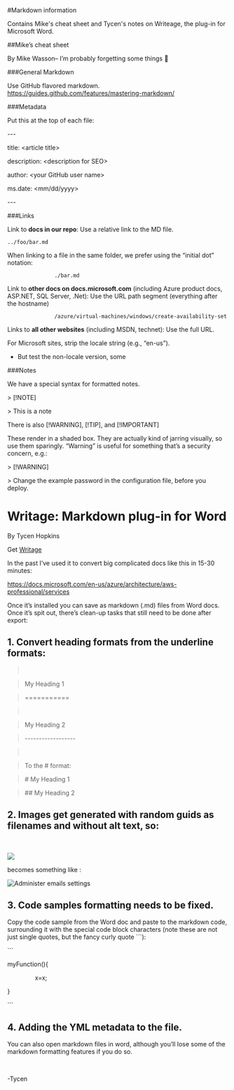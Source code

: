 #Markdown information

Contains Mike's cheat sheet and Tycen's notes on Writeage, the plug-in for Microsoft Word.

##Mike’s cheat sheet 

By Mike Wasson– I’m probably forgetting some things 

###General Markdown

Use GitHub flavored markdown.
<https://guides.github.com/features/mastering-markdown/>

###Metadata

Put this at the top of each file:

\---

title: \<article title\>

description: \<description for SEO\>

author: \<your GitHub user name\>

ms.date: \<mm/dd/yyyy\>

\---

###Links

Link to **docs in our repo**: Use a relative link to the MD file.
```
../foo/bar.md
```

When linking to a file in the same folder, we prefer using the “initial dot” notation:

```
               ./bar.md
```

Link to **other docs on docs.microsoft.com** (including Azure product docs, ASP.NET, SQL Server, .Net): Use the URL path segment (everything after the hostname)

```
               /azure/virtual-machines/windows/create-availability-set
```

Links to **all other websites** (including MSDN, technet): Use the full URL.

For Microsoft sites, strip the locale string (e.g., “en-us”).

-   But test the non-locale version, some

###Notes

We have a special syntax for formatted notes.

\> [!NOTE]

\> This is a note

There is also [!WARNING], [!TIP], and [!IMPORTANT]

These render in a shaded box. They are actually kind of jarring visually, so use them sparingly. “Warning” is useful for something that’s a security concern, e.g.:

\> [!WARNING]

\> Change the example password in the configuration file, before you deploy.

# Writage: Markdown plug-in for Word

By Tycen Hopkins

Get [Writage](http://www.writage.com/)


In the past I’ve used it to convert big complicated docs like this in 15-30 minutes:

<https://docs.microsoft.com/en-us/azure/architecture/aws-professional/services>

Once it’s installed you can save as markdown (.md) files from Word docs. Once it’s spit out, there’s clean-up tasks that still need to be done after export:
 

## 1. Convert heading formats from the underline formats:

>    

>   My Heading 1

>   ===========

>    

>   My Heading 2

>   \------------------

>    

>   To the \# format:

>   \# My Heading 1

>   \#\# My Heading 2

## 2. Images get generated with random guids as filenames and without alt text, so:

 

![](media/64e97219208353a9410e7ca9c1d5b614.png)

becomes something like :

![Administer emails settings](admin-instructions/admin-email.png)

## 3. Code samples formatting needs to be fixed. 

Copy the code sample from the Word doc and paste to the markdown code, surrounding it with the special code block
characters (note these are not just single quotes, but the fancy curly quote \`\`\`):

\`\`\`

myFunction(){

                x=x;

}

\`\`\`

## 4. Adding the YML metadata to the file.

You can also open markdown files in word, although you’ll lose some of the
markdown formatting features if you do so.

 

\-Tycen

